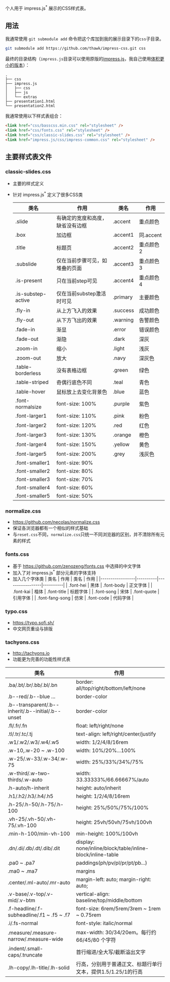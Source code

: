 个人用于 impress.js<sup>*</sup> 展示的CSS样式表。

## 用法

我通常使用 ``git submodule add`` 命令把这个库加到我的展示目录下的``css``子目录。

```sh
git submodule add https://github.com/thawk/impress-css.git css
```

最终的目录结构（``impress.js``目录可以使用原版的[impress.js](https://github.com/impress/impress.js)，我自己使用[体积更小的版本](https://github.com/thawk/impress-shim)）：
```
.
├── css
├── impress.js
│   ├── css
│   ├── js
│   └── extras
├── presentation1.html
└── presentation2.html
```

我通常使用以下样式表组合：

```html
<link href="css/basscss.min.css" rel="stylesheet" />
<link href="css/fonts.css" rel="stylesheet" />
<link href="css/classic-slides.css" rel="stylesheet" />
<link href="impress.js/css/impress-common.css" rel="stylesheet" />
```

## 主要样式表文件

### classic-slides.css

* 主要的样式定义
* 针对 impress.js<sup>*</sup> 定义了很多CSS类

  | 类名               | 作用                             | 类名     | 作用      |
  |--------------------|----------------------------------|----------|-----------|
  | .slide             | 有确定的宽度和高度，缺省没有边框 | .accent  | 重点颜色  |
  | .box               | 加边框                           | .accent1 | 同.accent |
  | .title             | 标题页                           | .accent2 | 重点颜色2 |
  | .subslide          | 仅在当前步骤可见，如堆叠的页面   | .accent3 | 重点颜色3 |
  | .is-present        | 只在当前step可见                 | .accent4 | 重点颜色4 |
  | .is-substep-active | 仅在当前substep激活时可见        | .primary | 主要颜色  |
  | .fly-in            | 从上方飞入的效果                 | .success | 成功颜色  |
  | .fly-out           | 从下方飞出的效果                 | .warning | 告警颜色  |
  | .fade-in           | 渐显                             | .error   | 错误颜色  |
  | .fade-out          | 渐隐                             | .dark    | 深灰      |
  | .zoom-in           | 缩小                             | .light   | 浅灰      |
  | .zoom-out          | 放大                             | .navy    | 深灰色    |
  | .table-borderless  | 没有表格边框                     | .green   | 绿色      |
  | .table-striped     | 奇偶行底色不同                   | .teal    | 青色      |
  | .table-hover       | 鼠标放上去变化背景色             | .blue    | 蓝色      |
  | .font-normalsize   | font-size: 100%                  | .purple  | 紫色      |
  | .font-larger1      | font-size: 110%                  | .pink    | 粉色      |
  | .font-larger2      | font-size: 120%                  | .red     | 红色      |
  | .font-larger3      | font-size: 130%                  | .orange  | 橙色      |
  | .font-larger4      | font-size: 150%                  | .yellow  | 黄色      |
  | .font-larger5      | font-size: 200%                  | .grey    | 浅灰色    |
  | .font-smaller1     | font-size: 90%                   |          |           |
  | .font-smaller2     | font-size: 80%                   |          |           |
  | .font-smaller3     | font-size: 70%                   |          |           |
  | .font-smaller4     | font-size: 60%                   |          |           |
  | .font-smaller5     | font-size: 50%                   |          |           |

  
### normalize.css

* https://github.com/necolas/normalize.css
* 保证各浏览器都有一个相似的样式基础
* 与``reset.css``不同，``normalize.css``只统一不同浏览器的区别，并不清除所有元素的样式

### fonts.css

* 基于 https://github.com/zenozeng/fonts.css 中选择的中文字体
* 加入了对 impress.js<sup>*</sup> 部分元素的字体支持
* 加入几个字体类
  | 类名            | 作用     | 类名            | 作用     |
  |-----------------|----------|-----------------|----------|
  | .font-hei       | 黑体     | .font-body      | 正文字体 |
  | .font-kai       | 楷体     | .font-title     | 标题字体 |
  | .font-song      | 宋体     | .font-quote     | 引用字体 |
  | .font-fang-song | 仿宋     | .font-code      | 代码字体 |

### typo.css

* https://typo.sofi.sh/
* 中文网页重设与排版

### tachyons.css

* http://tachyons.io
* 功能更为完善的功能性样式表

| 类名                                              | 作用                                                         |
|---------------------------------------------------|--------------------------------------------------------------|
| .ba/.bt/.br/.bb/.bl/.bn                           | border: all/top/right/bottom/left/none                       |
| .b--red/.b--blue ...                              | border-color                                                 |
| .b--transparent/.b--inherit/.b--initial/.b--unset | border-color                                                 |
| .fl/.fr/.fn                                       | float: left/right/none                                       |
| .tl/.tr/.tc/.tj                                   | text-align: left/right/center/justify                        |
| .w1/.w2/.w3/.w4/.w5                               | width: 1/2/4/8/16rem                                         |
| .w-10,.w-20 ~ .w-100                              | width: 10%/20%...100%                                        |
| .w-25/.w-33/.w-34/.w-75                           | width: 25%/33%/34%/75%                                       |
| .w-third/.w-two-thirds/.w-auto                    | width: 33.33333%/66.66667%/auto                              |
| .h-auto/h-inherit                                 | height: auto/inherit                                         |
| .h1/.h2/.h3/.h4/.h5                               | height: 1/2/4/8/16rem                                        |
| .h-25/.h-50/.h-75/.h-100                          | height: 25%/50%/75%/100%                                     |
| .vh-25/.vh-50/.vh-75/.vh-100                      | height: 25vh/50vh/75vh/100vh                                 |
| .min-h-100/min-vh-100                             | min-height: 100%/100vh                                       |
| .dn/.di/.db/.dt/.dib/.dit                         | display: none/inline/block/table/inline-block/inline-table   |
| .pa0 ~ .pa7                                       | paddings(ph/pv/pl/pr/pt/pb...)                               |
| .ma0 ~ .ma7                                       | margins                                                      |
| .center/.ml-auto/.mr-auto                         | margin-left: auto; margin-right: auto;                       |
| .v-base/.v-top/.v-mid/.v-btm                      | vertical-align: baseline/top/middle/bottom                   |
| .f-headline/.f-subheadline/.f1 ~ .f5 ~ .f7        | font-size: 6rem/5rem/3rem ~ 1rem ~ 0.75rem                   |
| .i/.fs-normal                                     | font-style: italic/normal                                    |
| .measure/.measure-narrow/.measure-wide            | max-width: 30/34/20em。每行约 66/45/80 个字符                |
| .indent/.small-caps/.truncate                     | 首行缩进/全大写/截断溢出文字                                 |
| .lh-copy/.lh-title/.lh-solid                      | 行高，分别用于普通正文、标题行单行文本，提供1.5/1.25/1的行高 |

